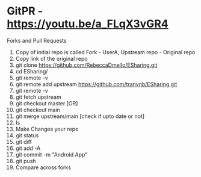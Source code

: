 # GitPR - https://youtu.be/a_FLqX3vGR4

Forks and Pull Requests
1. Copy of initial repo is called Fork - UserA, Upstream repo - Original repo
2. Copy link of the original repo
3. git clone https://github.com/RebeccaDmello/ESharing.git
4. cd ESharing/
5. git remote -v
6. git remote add upstream https://github.com/tranvnb/ESharing.git
7. git remote -v
8. git fetch upstream
9. git checkout master [OR]
10. git checkout main
11. git merge upstream/main [check if upto date or not]
12. ls
13. Make Changes your repo
14. git status
15. git diff
16. git add -A
17. git commit -m "Android App"
18. git push
19. Compare across forks




